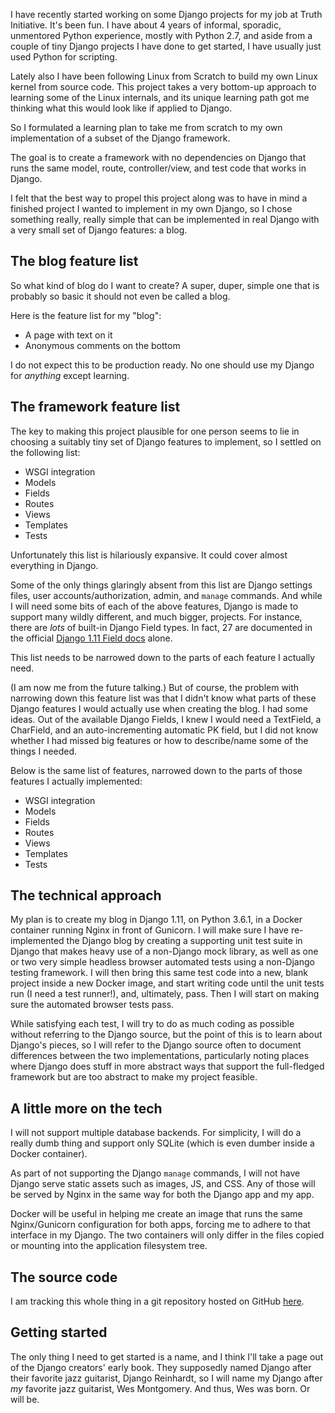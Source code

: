 I have recently started working on some Django projects for my job at Truth Initiative. It's been fun. I have about 4 years of informal, sporadic, unmentored Python experience, mostly with Python 2.7, and aside from a couple of tiny Django projects I have done to get started, I have usually just used Python for scripting.

Lately also I have been following Linux from Scratch to build my own Linux kernel from source code. This project takes a very bottom-up approach to learning some of the Linux internals, and its unique learning path got me thinking what this would look like if applied to Django.

So I formulated a learning plan to take me from scratch to my own implementation of a subset of the Django framework.

The goal is to create a framework with no dependencies on Django that runs the same model, route, controller/view, and test code that works in Django.

I felt that the best way to propel this project along was to have in mind a finished project I wanted to implement in my own Django, so I chose something really, really simple that can be implemented in real Django with a very small set of Django features: a blog.

## The blog feature list

So what kind of blog do I want to create? A super, duper, simple one that is probably so basic it should not even be called a blog.

Here is the feature list for my "blog":

* A page with text on it
* Anonymous comments on the bottom

I do not expect this to be production ready. No one should use my Django for *anything* except learning.

## The framework feature list

The key to making this project plausible for one person seems to lie in choosing a suitably tiny set of Django features to implement, so I settled on the following list:

* WSGI integration
* Models
* Fields
* Routes
* Views
* Templates
* Tests

Unfortunately this list is hilariously expansive. It could cover almost everything in Django.

Some of the only things glaringly absent from this list are Django settings files, user accounts/authorization, admin, and `manage` commands. And while I will need some bits of each of the above features, Django is made to support many wildly different, and much bigger, projects. For instance, there are *lots* of built-in Django Field types. In fact, 27 are documented in the official [Django 1.11 Field docs](https://docs.djangoproject.com/en/1.8/ref/models/fields/) alone.

This list needs to be narrowed down to the parts of each feature I actually need.

(I am now me from the future talking.) But of course, the problem with narrowing down this feature list was that I didn't know what parts of these Django features I would actually use when creating the blog. I had some ideas. Out of the available Django Fields, I knew I would need a TextField, a CharField, and an auto-incrementing automatic PK field, but I did not know whether I had missed big features or how to describe/name some of the things I needed.

Below is the same list of features, narrowed down to the parts of those features I actually implemented:

* WSGI integration
* Models
* Fields
* Routes
* Views
* Templates
* Tests

## The technical approach

My plan is to create my blog in Django 1.11, on Python 3.6.1, in a Docker container running Nginx in front of Gunicorn. I will make sure I have re-implemented the Django blog by creating a supporting unit test suite in Django that makes heavy use of a non-Django mock library, as well as one or two very simple headless browser automated tests using a non-Django testing framework. I will then bring this same test code into a new, blank project inside a new Docker image, and start writing code until the unit tests run (I need a test runner!), and, ultimately, pass. Then I will start on making sure the automated browser tests pass.

While satisfying each test, I will try to do as much coding as possible without referring to the Django source, but the point of this is to learn about Django's pieces, so I will refer to the Django source often to document differences between the two implementations, particularly noting places where Django does stuff in more abstract ways that support the full-fledged framework but are too abstract to make my project feasible.

## A little more on the tech

I will not support multiple database backends. For simplicity, I will do a really dumb thing and support only SQLite (which is even dumber inside a Docker container).

As part of not supporting the Django `manage` commands, I will not have Django serve static assets such as images, JS, and CSS. Any of those will be served by Nginx in the same way for both the Django app and my app.

Docker will be useful in helping me create an image that runs the same Nginx/Gunicorn configuration for both apps, forcing me to adhere to that interface in my Django. The two containers will only differ in the files copied or mounting into the application filesystem tree.

## The source code

I am tracking this whole thing in a git repository hosted on GitHub [here](https://github.com/eppeters/djangofromscratch).

## Getting started

The only thing I need to get started is a name, and I think I'll take a page out of the Django creators' early book. They supposedly named Django after their favorite jazz guitarist, Django Reinhardt, so I will name my Django after *my* favorite jazz guitarist, Wes Montgomery. And thus, Wes was born. Or will be.
